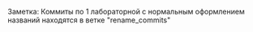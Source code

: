 Заметка: Коммиты по 1 лабораторной с нормальным оформлением названий находятся в ветке "rename_commits"
